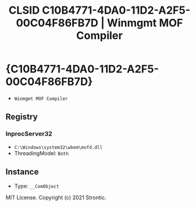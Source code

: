 ﻿---
title: "CLSID C10B4771-4DA0-11D2-A2F5-00C04F86FB7D | Winmgmt MOF Compiler"
excerpt: What is COM-Object CLSID C10B4771-4DA0-11D2-A2F5-00C04F86FB7D?
---

# {C10B4771-4DA0-11D2-A2F5-00C04F86FB7D}

* `Winmgmt MOF Compiler`

## Registry


### InprocServer32

* `C:\Windows\system32\wbem\mofd.dll`
* ThreadingModel: `Both`

## Instance

* Type: `__ComObject`

MIT License. Copyright (c) 2021 Strontic.


